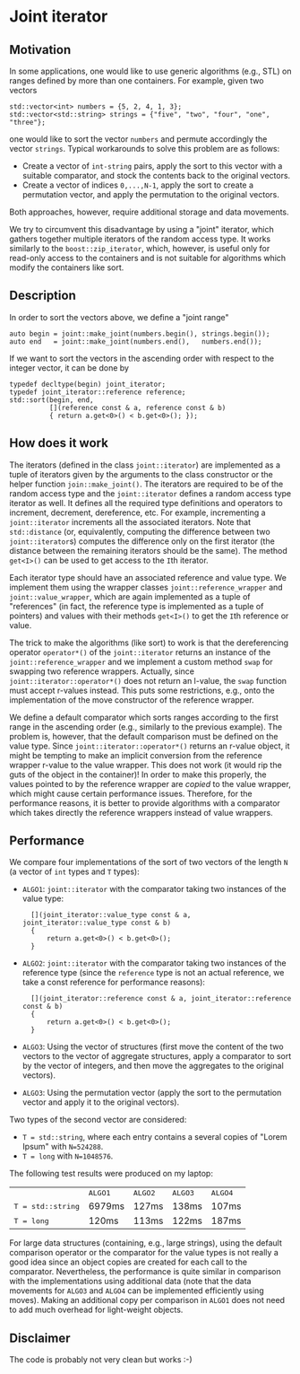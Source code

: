 Joint iterator
==============

Motivation
----------

In some applications, one would like to use generic algorithms (e.g., STL) on ranges defined by more than one
containers. For example, given two vectors

    std::vector<int> numbers = {5, 2, 4, 1, 3};
    std::vector<std::string> strings = {"five", "two", "four", "one", "three"};

one would like to sort the vector `numbers` and permute accordingly the vector `strings`.
Typical workarounds to solve this problem are as follows:

- Create a vector of `int-string` pairs, apply the sort to this vector with a suitable comparator, and stock the
  contents back to the original vectors.
- Create a vector of indices `0,...,N-1`, apply the sort to create a permutation vector, and apply the permutation to
  the original vectors.

Both approaches, however, require additional storage and data movements.

We try to circumvent this disadvantage by using a "joint" iterator, which gathers together multiple iterators
of the random access type. It works similarly to the `boost::zip_iterator`, which, however, is useful only for
read-only access to the containers and is not suitable for algorithms which modify the containers like sort.

Description
-----------

In order to sort the vectors above, we define a "joint range"

    auto begin = joint::make_joint(numbers.begin(), strings.begin());
    auto end   = joint::make_joint(numbers.end(),   numbers.end());

If we want to sort the vectors in the ascending order with respect to the integer vector, it can be done by

    typedef decltype(begin) joint_iterator;
    typedef joint_iterator::reference reference;
    std::sort(begin, end,
              [](reference const & a, reference const & b)
              { return a.get<0>() < b.get<0>(); });

How does it work
----------------

The iterators (defined in the class `joint::iterator`) are implemented as a tuple of iterators given by the arguments
to the class constructor or the helper function `join::make_joint()`. The iterators are required to be of the random
access type and the `joint::iterator` defines a random access type iterator as well. It defines all the required type
definitions and operators to increment, decrement, dereference, etc. For example, incrementing a `joint::iterator`
increments all the associated iterators. Note that `std::distance` (or, equivalently, computing the difference between
two `joint::iterator`s) computes the difference only on the first iterator (the distance between the remaining iterators
should be the same). The method `get<I>()` can be used to get access to the `I`th iterator.

Each iterator type should have an associated reference and value type.
We implement them using the wrapper classes `joint::reference_wrapper` and `joint::value_wrapper`, which are again
implemented as a tuple of "references" (in fact, the reference type is implemented as a tuple of pointers) and values
with their methods `get<I>()` to get the `I`th reference or value.

The trick to make the algorithms (like sort) to work is that the dereferencing operator `operator*()` of the
`joint::iterator` returns an instance of the `joint::reference_wrapper` and we implement a custom method `swap` for
swapping two reference wrappers. Actually, since `joint::iterator::operator*()` does not return an l-value, the `swap`
function must accept r-values instead. This puts some restrictions, e.g., onto the implementation of the move
constructor of the reference wrapper.

We define a default comparator which sorts ranges according to the first range in the ascending order (e.g., similarly
to the previous example). The problem is, however, that the default comparison must be defined on the value type.
Since `joint::iterator::operator*()` returns an r-value object, it might be tempting to make an implicit conversion
from the reference wrapper r-value to the value wrapper. This does not work (it would rip the guts of the object in the
container)! In order to make this properly, the values pointed to by the reference wrapper are *copied* to the value
wrapper, which might cause certain performance issues. Therefore, for the performance reasons, it is better to provide
algorithms with a comparator which takes directly the reference wrappers instead of value wrappers.

Performance
-----------

We compare four implementations of the sort of two vectors of the length `N` (a vector of `int` types and `T` types):

- `ALGO1`: `joint::iterator` with the comparator taking two instances of the value type:

        [](joint_iterator::value_type const & a, joint_iterator::value_type const & b)
        {
            return a.get<0>() < b.get<0>();
        }

- `ALGO2`: `joint::iterator` with the comparator taking two instances of the reference type (since the `reference` type
  is not an actual reference, we take a const reference for performance reasons):

        [](joint_iterator::reference const & a, joint_iterator::reference const & b)
        {
            return a.get<0>() < b.get<0>();
        }

- `ALGO3`: Using the vector of structures (first move the content of the two vectors to the vector of aggregate
  structures, apply a comparator to sort by the vector of integers, and then move the aggregates to the original
  vectors).

- `ALGO3`: Using the permutation vector (apply the sort to the permutation vector and apply it to the original vectors).

Two types of the second vector are considered:

- `T = std::string`, where each entry contains a several copies of "Lorem Ipsum" with `N=524288`.
- `T = long` with `N=1048576`.

The following test results were produced on my laptop:

<table>
    <tr>
        <td></td>
        <td><tt>ALGO1</tt></td>
        <td><tt>ALGO2</tt></td>
        <td><tt>ALGO3</tt></td>
        <td><tt>ALGO4</tt></td>
    </tr>
    <tr>
        <td><tt>T = std::string</tt></td>
        <td>6979ms</td>
        <td>127ms</td>
        <td>138ms</td>
        <td>107ms</td>
    </tr>
    <tr>
        <td><tt>T = long</tt></td>
        <td>120ms</td>
        <td>113ms</td>
        <td>122ms</td>
        <td>187ms</td>
    </tr>
</table>

For large data structures (containing, e.g., large strings), using the default comparison operator or the comparator
for the value types is not really a good idea since an object copies are created for each call to the comparator.
Nevertheless, the performance is quite similar in comparison with the implementations using additional data
(note that the data movements for `ALGO3` and `ALGO4` can be implemented efficiently using moves).
Making an additional copy per comparison in `ALGO1` does not need to add much overhead for light-weight objects.

Disclaimer
----------

The code is probably not very clean but works :-)
